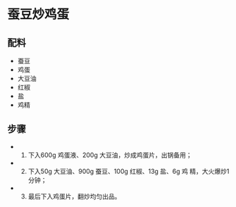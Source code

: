 # 蚕豆炒鸡蛋

## 配料

- 蚕豆
- 鸡蛋
- 大豆油
- 红椒
- 盐
- 鸡精

## 步骤

- 1. 下入600g 鸡蛋液、200g 大豆油，炒成鸡蛋片，出锅备用；
- 2. 下入50g 大豆油、900g 蚕豆、100g 红椒、13g 盐、6g 鸡
     精，大火爆炒1 分钟；
- 3. 最后下入鸡蛋片，翻炒均匀出品。